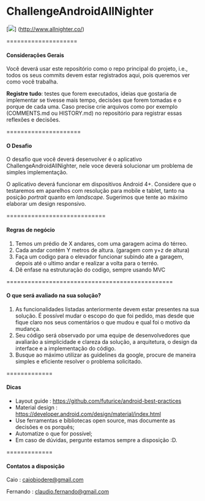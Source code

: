 # ChallengeAndroidAllNighter

[![](http://i.imgur.com/A0PZOKN.png)]
(http://www.allnighter.co/)

====================
#### Considerações Gerais
Você deverá usar este repositório como o repo principal do projeto, i.e., todos os seus commits devem estar registrados aqui, pois queremos ver como você trabalha.

**Registre tudo**: testes que forem executados, ideias que gostaria de implementar se tivesse mais tempo, decisões que forem tomadas e o porque de cada uma. Caso precise crie arquivos como por exemplo (COMMENTS.md ou HISTORY.md) no repositório para registrar essas reflexões e decisões.

=====================
#### O Desafio

O desafio que você deverá desenvolver é o aplicativo ChallengeAndroidAllNighter, nele voce deverá solucionar um problema de simples implementação.

O aplicativo deverá funcionar em dispositivos Android 4+. Considere que o testaremos em aparelhos com resolução para mobile e tablet, tanto na posição *portrait* quanto em *landscape*. Sugerimos que tente ao máximo elaborar um design responsivo.

============================
#### Regras de negócio

1. Temos um prédio de X andares, com uma garagem acima do térreo.
2. Cada andar contém Y metros de altura. (garagem com y+z de altura)
3. Faça um codigo para o elevador funcionar subindo ate a garagem, depois até o ultimo andar e realizar a volta para o terréo.
4. Dê enfase na estruturação do codigo, sempre usando MVC

===============================================
#### O que será avaliado na sua solução?

1. As funcionalidades listadas anteriormente devem estar presentes na sua solução. É possível mudar o escopo do que foi pedido, mas desde que fique claro nos seus comentários o que mudou e qual foi o motivo da mudança.
2. Seu código será observado por uma equipe de desenvolvedores que avaliarão a simplicidade e clareza da solução, a arquitetura, o design da interface e a implementação do código.
3. Busque ao máximo utilizar as guidelines da google, procure de maneira simples e eficiente resolver o problema solicitado.

=============
#### Dicas

- Layout guide : https://github.com/futurice/android-best-practices
- Material design : https://developer.android.com/design/material/index.html
- Use ferramentas e bibliotecas open source, mas documente as decisões e os porquês;
- Automatize o que for possível;
- Em caso de dúvidas, pergunte estamos sempre a disposição :D.

=============
#### Contatos a disposição

Caio : caiobiodere@gmail.com

Fernando : claudio.fernando@gmail.com
